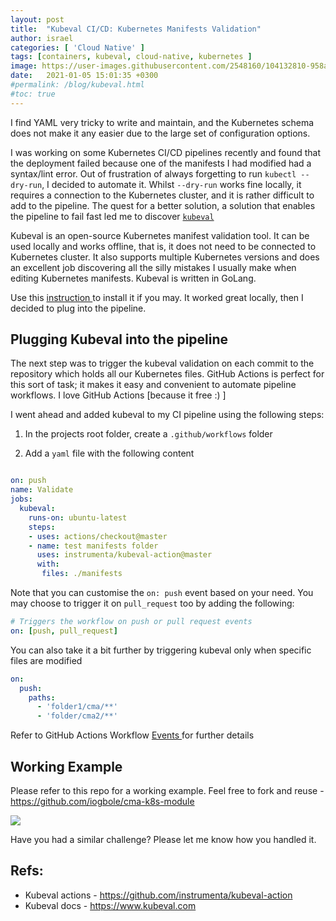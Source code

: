 ```yaml
---
layout: post
title:  "Kubeval CI/CD: Kubernetes Manifests Validation"
author: israel
categories: [ 'Cloud Native' ]
tags: [containers, kubeval, cloud-native, kubernetes ]
image: https://user-images.githubusercontent.com/2548160/104132810-958a1400-5377-11eb-9278-84ea846599d1.jpg
date:   2021-01-05 15:01:35 +0300
#permalink: /blog/kubeval.html
#toc: true
---
```


I find YAML very tricky to write and maintain, and the Kubernetes schema does not make it any easier due to the large set of configuration options.

I was working on some Kubernetes CI/CD pipelines recently and found that the deployment failed because one of the manifests I had modified had a syntax/lint error. Out of frustration of always forgetting to run `kubectl --dry-run`, I decided to automate it. Whilst `--dry-run` works fine locally, it requires a connection to the Kubernetes cluster, and it is rather difficult to add to the pipeline.  The quest for a better solution, a solution that enables the pipeline to fail fast led me to discover <a href="https://github.com/instrumenta/kubeval" target="_blank"> `kubeval` </a>  

Kubeval is an open-source Kubernetes manifest validation tool. It can be used locally and works offline, that is, it does not need to be connected to Kubernetes cluster. It also supports multiple Kubernetes versions and does an excellent job discovering all the silly mistakes I usually make when editing Kubernetes manifests. Kubeval is written in GoLang. 

Use this <a href="https://www.kubeval.com/installation/" target="_blank"> instruction </a> to install it if you may. It worked great locally, then I  decided to plug into the pipeline.

## Plugging Kubeval into the pipeline 

The next step was to trigger the kubeval validation on each commit to the repository which holds all our Kubernetes files. GitHub Actions is perfect for this sort of task; it makes it easy and convenient to automate pipeline workflows. I love GitHub Actions [because it free :) ]

I went ahead and added kubeval to my CI pipeline using the following steps:

1. In the projects root folder, create a `.github/workflows` folder

2. Add a `yaml` file with the following content

```yaml

on: push
name: Validate
jobs:
  kubeval:
    runs-on: ubuntu-latest
    steps:
    - uses: actions/checkout@master
    - name: test manifests folder
      uses: instrumenta/kubeval-action@master
      with: 
       files: ./manifests

```

Note that you can customise the `on: push` event based on your need. You may choose to trigger it on `pull_request` too by adding the following:

```yaml
# Triggers the workflow on push or pull request events
on: [push, pull_request]
```

You can also take it a bit further by triggering kubeval only when specific files are modified

```yaml
on:
  push:
    paths:
      - 'folder1/cma/**'
      - 'folder/cma2/**'
```

Refer to GitHub Actions Workflow <a href="https://docs.github.com/en/free-pro-team@latest/actions/reference/events-that-trigger-workflows" target="_blank">Events </a> for further details  

## Working Example

Please refer to this repo for a working example. Feel free to fork and reuse - <a href="https://github.com/iogbole/cma-k8s-module" target="_blank"> https://github.com/iogbole/cma-k8s-module </a>

<p class="aligncenter">
<img class="lazyimg" src="
https://user-images.githubusercontent.com/2548160/104134093-7ee7bb00-537f-11eb-9422-e068da4b9784.jpg"/>
</p>

Have you had a similar challenge? Please let me know how you handled it.

## Refs:

- Kubeval actions - https://github.com/instrumenta/kubeval-action
- Kubeval docs - https://www.kubeval.com
